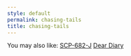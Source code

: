 ```yaml
---
style: default
permalink: chasing-tails
title: chasing-tails
---
```

You may also like:
[SCP-682-J](http://scp-wiki.net/scp-682-j)
[Dear Diary](http://scp-wiki.net/dear-diary)